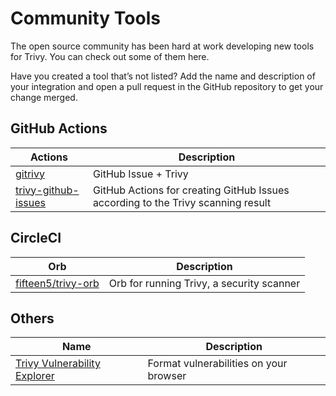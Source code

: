 # Community Tools
The open source community has been hard at work developing new tools for Trivy. You can check out some of them here.

Have you created a tool that’s not listed? Add the name and description of your integration and open a pull request in the GitHub repository to get your change merged.

## GitHub Actions

| Actions                                    | Description                                                                      |
| ------------------------------------------ | -------------------------------------------------------------------------------- |
| [gitrivy][gitrivy]                         | GitHub Issue + Trivy                                                             |
| [trivy-github-issues][trivy-github-issues] | GitHub Actions for creating GitHub Issues according to the Trivy scanning result |

## CircleCI

| Orb                                      | Description                               |
| -----------------------------------------| ----------------------------------------- |
| [fifteen5/trivy-orb][fifteen5/trivy-orb] | Orb for running Trivy, a security scanner |

## Others

| Name                                     | Description                               |
| -----------------------------------------| ----------------------------------------- |
| [Trivy Vulnerability Explorer][explorer] | Format vulnerabilities on your browser    |


[trivy-github-issues]: https://github.com/marketplace/actions/trivy-github-issues
[fifteen5/trivy-orb]: https://circleci.com/developer/orbs/orb/fifteen5/trivy-orb
[gitrivy]: https://github.com/marketplace/actions/trivy-action
[explorer]: https://dbsystel.github.io/trivy-vulnerability-explorer/